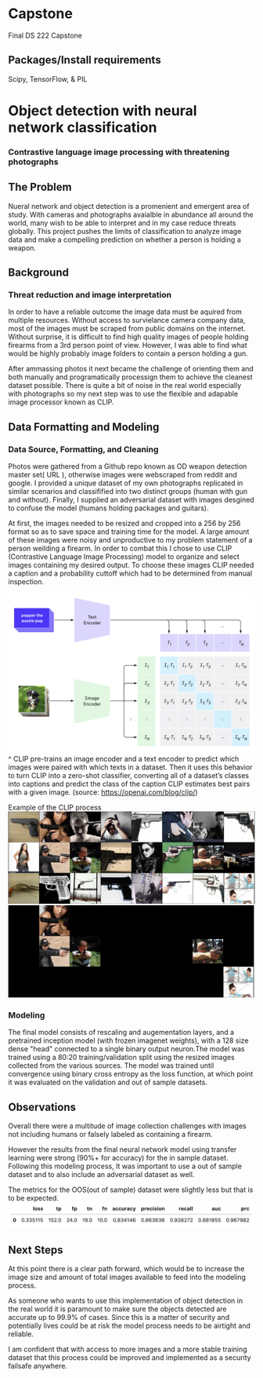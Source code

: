 # Capstone
Final DS 222 Capstone

## Packages/Install requirements
Scipy, TensorFlow, & PIL


# Object detection with neural network classification
### Contrastive language image processing with threatening photographs

## The Problem
Nueral network and object detection is a promenient and emergent area of study. With cameras and photographs avaialble in abundance all around the world, many wish to be able to interpret and in my case reduce threats globally. This project pushes the limits of classification to analyze image data and make a compelling prediction on whether a person is holding a weapon. 

## Background
### Threat reduction and image interpretation
In order to have a reliable outcome the image data must be aquired from multiple resources. Without access to survielance camera company data, most of the images must be scraped from public domains on the internet. Without surprise, it is difficult to find high quality images of people holding firearms from a 3rd person point of view. However, I was able to find what would be highly probably image folders to contain a person holding a gun. 

After ammassing photos it next became the challenge of orienting them and both manually and programatically processign them to achieve the cleanest dataset possible. There is quite a bit of noise in the real world especially with photographs so my next step was to use the flexible and adapable image processor known as CLIP. 

## Data Formatting and Modeling
### Data Source, Formatting, and Cleaning
Photos were gathered from a Github repo known as OD weapon detection master set( URL ), otherwise images were webscraped from reddit and google. I provided a unique dataset of my own photographs replicated in similar scenarios and classifified into two distinct groups (human with gun and without). Finally, I supplied an adversarial dataset with images desgined to confuse the model (humans holding packages and guitars).

At first, the images needed to be resized and cropped into a 256 by 256 format so as to save space and training time for the model. A large amount of these images were noisy and unproductive to my problem statement of a person weilding a firearm. In order to combat this I chose to use CLIP (Contrastive Language Image Processing) model to organize and select images containing my desired output. To choose these images CLIP needed a caption and a probability cuttoff which had to be determined from manual inspection. 

![CLIP workflow](Readme_images/CLIP.png)
^ CLIP pre-trains an image encoder and a text encoder to predict which images were paired with which texts in a dataset. Then it uses this behavior to turn CLIP into a zero-shot classifier, converting all of a dataset’s classes into captions and predict the class of the caption CLIP estimates best pairs with a given image. (source: https://openai.com/blog/clip/)

Example of the CLIP process
![Image grid without CLIP](Readme_images/1_clip_example.png)
![Image grid with CLIP](Readme_images/2_clip_example.png)

### Modeling
The final model consists of rescaling and augementation layers, and a pretrained inception model (with frozen imagenet weights), with a 128 size dense "head" connected to a single binary output neuron.The model was trained using a 80:20 training/validation split using the resized images collected from the various sources. The model was trained until convergence using binary cross entropy as the loss function, at which point it was evaluated on the validation and out of sample datasets.

## Observations
Overall there were a multitude of image collection challenges with images not including humans or falsely labeled as containing a firearm.  

However the results from the final neural network model using transfer learning were strong (90%+ for accuracy) for the in sample dataset. Following this modeling process, It was important to use a out of sample dataset and to also include an adversarial dataset as well.

The metrics for the OOS(out of sample) dataset were slightly less but that is to be expected.
![Text](Readme_images/OOS_results.png)

## Next Steps
At this point there is a clear path forward, which would be to increase the image size and amount of total images available to feed into the modeling process. 

As someone who wants to use this implementation of object detection in the real world it is paramount to make sure the objects detected are accurate up to 99.9% of cases. Since this is a matter of security and potentially lives could be at risk the model process needs to be airtight and reliable. 

I am confident that with access to more images and a more stable training dataset that this process could be improved and implemented as a security failsafe anywhere. 